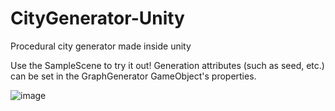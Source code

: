 # CityGenerator-Unity

Procedural city generator made inside unity

Use the SampleScene to try it out! Generation attributes (such as seed, etc.) can be set in the GraphGenerator GameObject's properties.

![image](https://user-images.githubusercontent.com/61591712/169384122-64f1dbbd-31a6-43f5-8aaf-e44038e42322.png)

